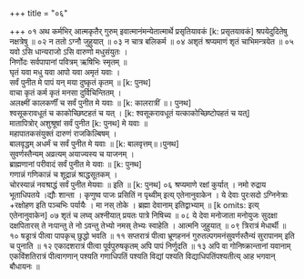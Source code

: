+++
title = "०६"

+++
०१  अथ कर्मभिर् आत्मकृतैर् गुरुम् इवात्मानंमन्येतात्मार्थे प्रसृतियावकं [k: प्रसृतयावकं] श्रपयेदुदितेषु नक्षत्रेषु ॥
०२  न ततो ऽग्नौ जुहुयात् ॥
०३  न चात्र बलिकर्म ॥
०४  अशृतं श्रप्यमाणं शृतं चाभिमन्त्रयेत ॥
०५  यवो ऽसि धान्यराजो ऽसि वारुणो मधुसंयुतः ।  <br>निर्णोदः सर्वपापानां पवित्रम् ऋषिभिः स्मृतम् ॥  <br>घृतं यवा मधु यवा आपो यवा अमृतं यवाः ।  <br>सर्वं पुनीत मे पापं यन् मया दुष्कृतं कृतम् ॥ [k: पुनथ]  <br>वाचा कृतं कर्म कृतं मनसा दुर्विचिन्तितम् ।  <br>अलक्ष्मीं कालकर्णीं च सर्वं पुनीत मे यवाः ॥ [k: कालरात्रीं ॥। पुनथ]  <br>श्वसूकरावधूतं च काकोच्छिष्टहतं च यत् । [k: श्वसूकरावधूतं यत्काकोच्छिष्टोपहतं च यत्]  <br>मातापित्रोर् अशुश्रूषां सर्वं पुनीत [k: पुनथ] मे यवाः ॥  <br>महापातकसंयुक्तं दारुणं राजकिल्बिषम् ।  <br>बालवृद्धम् अधर्मं च सर्वं पुनीत मे यवाः ॥ [k: बालवृत्तम्॥।पुनथ]  <br>सुवर्णस्तैन्यम् अव्रत्यम् अयाज्यस्य च याजनम् ।  <br>ब्राह्मणानां परीवादं सर्वं पुनीत मे यवाः ॥ [k: पुनथ]  <br>गणान्नं गणिकान्नं च शूद्रान्नं श्राद्धसूतकम् ।  <br>चोरस्यान्नं नवश्राद्धं सर्वं पुनीत मेयवाः ॥ इति ॥ [k: पुनथ]
०६  श्रप्यमाणे रक्षां कुर्यात् । नमो रुद्राय भूताधिपतये ।द्यौः शान्ता । कृणुष्व पाजः प्रसितिं न पृथ्वीम् इत्य् एतेनानुवाकेन । ये देवाः पुरःसदो ऽग्निनेत्राः +रक्षोहण इति पञ्चभिः पर्यायैः । मा नस् तोके । ब्रह्मा देवानाम् इतिद्वाभ्याम् ॥ [k omits: इत्य् एतेनानुवाकेन]
०७  शृतं च लघ्व् अश्नीयात् प्रयतः पात्रे निषिच्य ॥
०८  ये देवा मनोजाता मनोयुजः सुदक्षा दक्षपितारस् ते नःपान्तु ते नो ऽवन्तु तेभ्यो नमस् तेभ्यः स्वाहेति । आत्मनि जुहुयात् ॥
०९  त्रिरात्रं मेधार्थी ॥
१०  षड्रात्रं पीत्वा पापकृच् छुद्धो भवति ॥
११  सप्तरात्रं पीत्वा भ्रूणहननं गुरुतल्पगमनंसुवर्णस्तैन्यं सुरापानम् इति च पुनाति ॥
१२  एकादशरात्रं पीत्वा पूर्वपुरुषकृतम् अपि पापं निर्णुदति ॥
१३  अपि वा गोनिष्क्रान्तानां यवानाम् एकविंशतिरात्रं पीत्वागणान् पश्यति गणाधिपतिं पश्यति विद्यां पश्यति विद्याधिपतिंपश्यतीत्य् आह भगवान् बौधायनः ॥
